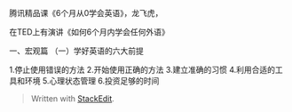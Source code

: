 
腾讯精品课《6个月从0学会英语》，龙飞虎，

在TED上有演讲《如何6个月内学会任何外语》

一、宏观篇
（一）学好英语的六大前提

1.停止使用错误的方法
2.开始使用正确的方法
3.建立准确的习惯
4.利用合适的工具和环境
5.心理状态管理
6.投资足够的时间



























> Written with [StackEdit](https://stackedit.io/).
<!--stackedit_data:
eyJoaXN0b3J5IjpbMTIxMjMxOTM2NF19
-->